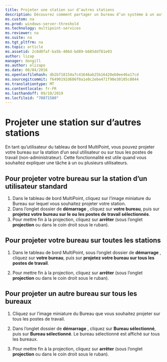 ```yaml
---
title: Projeter une station sur d’autres stations
description: Découvrez comment partager un bureau d’un système à un autre dans MultiPoint services
ms.custom: na
ms.prod: windows-server-threshold
ms.technology: multipoint-services
ms.reviewer: na
ms.suite: na
ms.tgt_pltfrm: na
ms.topic: article
ms.assetid: 2c0d0faf-ba5b-406d-bd89-b685ddf81e93
author: lizap
manager: dongill
ms.author: elizapo
ms.date: 08/04/2016
ms.openlocfilehash: db2b718154a7c41646ab25b16420eb0ee46a17cd
ms.sourcegitcommit: f6490192d686f0a1e0c2ebe471f98e30105c0844
ms.translationtype: MT
ms.contentlocale: fr-FR
ms.lasthandoff: 09/10/2019
ms.locfileid: "70871580"
---
```

# <a name="project-a-station-to-other-stations"></a>Projeter une station sur d’autres stations
En tant qu’utilisateur du tableau de bord MultiPoint, vous pouvez projeter votre bureau sur la station d’un seul utilisateur ou sur tous les postes de travail (non-administrateur). Cette fonctionnalité est utile quand vous souhaitez expliquer une tâche à un ou plusieurs utilisateurs.  
  
## <a name="to-project-your-desktop-to-a-standard-users-station"></a>Pour projeter votre bureau sur la station d’un utilisateur standard  
  
1.  Dans le tableau de bord MultiPoint, cliquez sur l’image miniature du Bureau sur lequel vous souhaitez projeter votre station.  
2.  Dans l’onglet dossier de **démarrage** , cliquez sur **votre bureau**, puis sur **projetez votre bureau sur le ou les postes de travail sélectionnés**.  
3.  Pour mettre fin à la projection, cliquez sur **arrêter** (sous l’onglet **projection** ou dans le coin droit sous le ruban).  
  
## <a name="to-project-your-desktop-to-all-stations"></a>Pour projeter votre bureau sur toutes les stations  
  
1.  Dans le tableau de bord MultiPoint, sous l’onglet dossier de **démarrage** , cliquez sur **votre bureau**, puis sur **projetez votre bureau sur tous les postes de travail**.  
  
2.  Pour mettre fin à la projection, cliquez sur **arrêter** (sous l’onglet **projection** ou dans le coin droit sous le ruban).  
  
## <a name="to-project-a-different-desktop-to-all-desktops"></a>Pour projeter un autre bureau sur tous les bureaux  
  
1.  Cliquez sur l’image miniature du Bureau que vous souhaitez projeter sur tous les postes de travail.  
  
2.  Dans l’onglet dossier de **démarrage** , cliquez sur **Bureau sélectionné**, puis sur **Bureau sélectionné**. Le bureau sélectionné est affiché sur tous les bureaux.  
  
3.  Pour mettre fin à la projection, cliquez sur **arrêter** (sous l’onglet **projection** ou dans le coin droit sous le ruban).  